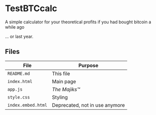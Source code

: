 # TestBTCcalc

A simple calculator for your theoretical profits if you had bought bitcoin a while ago

... or last year.

## Files

| File | Purpose |
| ---- | ------- |
| `README.md` | This file |
| `index.html` | Main page |
| `app.js` | *The Majiks™* |
| `style.css` | Styling |
| `index.embed.html` | Deprecated, not in use anymore |